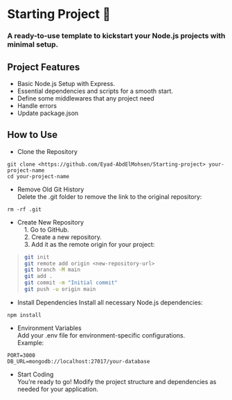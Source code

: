 # Starting Project 🚀
### A ready-to-use template to kickstart your Node.js projects with minimal setup.

## Project Features
* Basic Node.js Setup with Express.
* Essential dependencies and scripts for a smooth start.
* Define some middlewares that any project need
* Handle errors
* Update package.json

## How to Use
* Clone the Repository

```
git clone <https://github.com/Eyad-AbdElMohsen/Starting-project> your-project-name
cd your-project-name
```
* Remove Old Git History  <br>
Delete the .git folder to remove the link to the original repository:

```
rm -rf .git
```
* Create New Repository <br>
&nbsp;&nbsp;&nbsp; 1. Go to GitHub. <br>
&nbsp;&nbsp;&nbsp; 2. Create a new repository.<br>
&nbsp;&nbsp;&nbsp; 3. Add it as the remote origin for your project:

> ```bash
> git init
> git remote add origin <new-repository-url>
> git branch -M main
> git add .
> git commit -m "Initial commit"
> git push -u origin main
> ```


* Install Dependencies
Install all necessary Node.js dependencies:

```
npm install
```
* Environment Variables  <br>
Add your .env file for environment-specific configurations. <br>
Example:
```
PORT=3000
DB_URL=mongodb://localhost:27017/your-database
```

* Start Coding <br>
You’re ready to go! Modify the project structure and dependencies as needed for your application.


